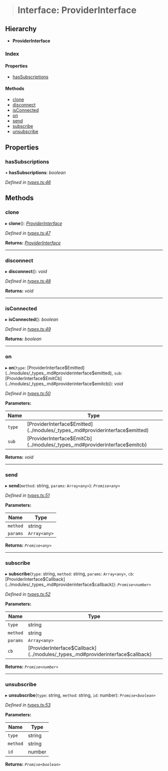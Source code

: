 > # Interface: ProviderInterface

## Hierarchy

* **ProviderInterface**

### Index

#### Properties

* [hasSubscriptions](_types_.providerinterface.md#hassubscriptions)

#### Methods

* [clone](_types_.providerinterface.md#clone)
* [disconnect](_types_.providerinterface.md#disconnect)
* [isConnected](_types_.providerinterface.md#isconnected)
* [on](_types_.providerinterface.md#on)
* [send](_types_.providerinterface.md#send)
* [subscribe](_types_.providerinterface.md#subscribe)
* [unsubscribe](_types_.providerinterface.md#unsubscribe)

## Properties

###  hasSubscriptions

• **hasSubscriptions**: *boolean*

*Defined in [types.ts:46](https://github.com/polkadot-js/api/blob/9abbaab/packages/rpc-provider/src/types.ts#L46)*

## Methods

###  clone

▸ **clone**(): *[ProviderInterface](_types_.providerinterface.md)*

*Defined in [types.ts:47](https://github.com/polkadot-js/api/blob/9abbaab/packages/rpc-provider/src/types.ts#L47)*

**Returns:** *[ProviderInterface](_types_.providerinterface.md)*

___

###  disconnect

▸ **disconnect**(): *void*

*Defined in [types.ts:48](https://github.com/polkadot-js/api/blob/9abbaab/packages/rpc-provider/src/types.ts#L48)*

**Returns:** *void*

___

###  isConnected

▸ **isConnected**(): *boolean*

*Defined in [types.ts:49](https://github.com/polkadot-js/api/blob/9abbaab/packages/rpc-provider/src/types.ts#L49)*

**Returns:** *boolean*

___

###  on

▸ **on**(`type`: [ProviderInterface$Emitted](../modules/_types_.md#providerinterface$emitted), `sub`: [ProviderInterface$EmitCb](../modules/_types_.md#providerinterface$emitcb)): *void*

*Defined in [types.ts:50](https://github.com/polkadot-js/api/blob/9abbaab/packages/rpc-provider/src/types.ts#L50)*

**Parameters:**

Name | Type |
------ | ------ |
`type` | [ProviderInterface$Emitted](../modules/_types_.md#providerinterface$emitted) |
`sub` | [ProviderInterface$EmitCb](../modules/_types_.md#providerinterface$emitcb) |

**Returns:** *void*

___

###  send

▸ **send**(`method`: string, `params`: `Array<any>`): *`Promise<any>`*

*Defined in [types.ts:51](https://github.com/polkadot-js/api/blob/9abbaab/packages/rpc-provider/src/types.ts#L51)*

**Parameters:**

Name | Type |
------ | ------ |
`method` | string |
`params` | `Array<any>` |

**Returns:** *`Promise<any>`*

___

###  subscribe

▸ **subscribe**(`type`: string, `method`: string, `params`: `Array<any>`, `cb`: [ProviderInterface$Callback](../modules/_types_.md#providerinterface$callback)): *`Promise<number>`*

*Defined in [types.ts:52](https://github.com/polkadot-js/api/blob/9abbaab/packages/rpc-provider/src/types.ts#L52)*

**Parameters:**

Name | Type |
------ | ------ |
`type` | string |
`method` | string |
`params` | `Array<any>` |
`cb` | [ProviderInterface$Callback](../modules/_types_.md#providerinterface$callback) |

**Returns:** *`Promise<number>`*

___

###  unsubscribe

▸ **unsubscribe**(`type`: string, `method`: string, `id`: number): *`Promise<boolean>`*

*Defined in [types.ts:53](https://github.com/polkadot-js/api/blob/9abbaab/packages/rpc-provider/src/types.ts#L53)*

**Parameters:**

Name | Type |
------ | ------ |
`type` | string |
`method` | string |
`id` | number |

**Returns:** *`Promise<boolean>`*